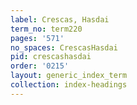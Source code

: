 ```yaml
---
label: Crescas, Hasdai
term_no: term220
pages: '571'
no_spaces: CrescasHasdai
pid: crescashasdai
order: '0215'
layout: generic_index_term
collection: index-headings
---
```

